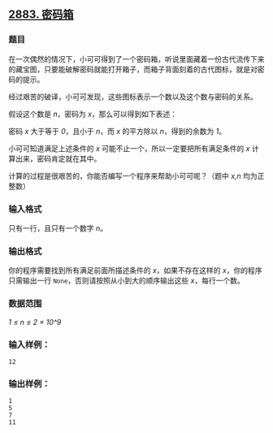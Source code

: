 ## [2883. 密码箱](https://www.acwing.com/problem/content/2886/)

### 题目

在一次偶然的情况下，小可可得到了一个密码箱，听说里面藏着一份古代流传下来的藏宝图，只要能破解密码就能打开箱子，而箱子背面刻着的古代图标，就是对密码的提示。

经过艰苦的破译，小可可发现，这些图标表示一个数以及这个数与密码的关系。

假设这个数是 *n*，密码为 *x*，那么可以得到如下表述：

密码 *x* 大于等于 *0*，且小于 *n*，而 *x* 的平方除以 *n*，得到的余数为 *1*。

小可可知道满足上述条件的 *x* 可能不止一个，所以一定要把所有满足条件的 *x* 计算出来，密码肯定就在其中。

计算的过程是很艰苦的，你能否编写一个程序来帮助小可可呢？（题中 *x,n* 均为正整数）

### 输入格式

只有一行，且只有一个数字 *n*。

### 输出格式

你的程序需要找到所有满足前面所描述条件的 *x*，如果不存在这样的 *x*，你的程序只需输出一行 `None`，否则请按照从小到大的顺序输出这些 *x*，每行一个数。

### 数据范围

*1 ≤ n ≤ 2 × 10^9*

### 输入样例：

```
12
```

### 输出样例：

```
1
5
7
11
```
